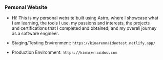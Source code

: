 ### Personal Website

- Hi! This is my personal website built using Astro, where I showcase what I am learning, the tools I use, my passions and interests, the projects and certifications that I completed and obtained; and my overall journey as a software engineer.

- Staging/Testing Environment:
`https://kimarennaidootest.netlify.app/`

- Production Environment: 
`https://kimarennaidoo.com`

